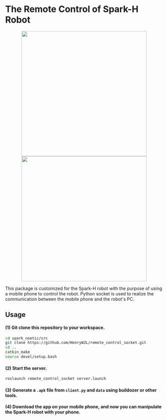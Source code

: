 # The Remote Control of Spark-H Robot

<div align="center">
    <img src="https://github.com/HenryWJL/remote_control_socket/blob/main/image/pc.gif" width=400/><img src="https://github.com/HenryWJL/remote_control_socket/blob/main/image/mobile.gif" width=400/>
</div>

This package is customized for the Spark-H robot with the purpose of using a mobile phone to control the robot. Python socket is used to realize the communication between the mobile phone and the robot's PC.
## Usage
#### (1) Git clone this repository to your workspace.
```bash
cd spark_noetic/src
git clone https://github.com/HenryWJL/remote_control_socket.git
cd ..
catkin_make
source devel/setup.bash
```
#### (2) Start the server.
```bash
roslaunch remote_control_socket server.launch
```
#### (3) Generate a `.apk` file from `client.py` and `data` using buildozer or other tools.
#### (4) Download the app on your mobile phone, and now you can manipulate the Spark-H robot with your phone.
